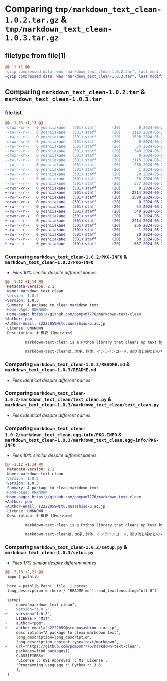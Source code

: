 # Comparing `tmp/markdown_text_clean-1.0.2.tar.gz` & `tmp/markdown_text_clean-1.0.3.tar.gz`

## filetype from file(1)

```diff
@@ -1 +1 @@
-gzip compressed data, was "markdown_text_clean-1.0.2.tar", last modified: Thu May 23 04:44:21 2024, max compression
+gzip compressed data, was "markdown_text_clean-1.0.3.tar", last modified: Mon May 27 04:49:39 2024, max compression
```

## Comparing `markdown_text_clean-1.0.2.tar` & `markdown_text_clean-1.0.3.tar`

### file list

```diff
@@ -1,13 +1,13 @@
-drwxr-xr-x   0 yoshiiakane   (501) staff       (20)        0 2024-05-23 04:44:21.511555 markdown_text_clean-1.0.2/
--rw-r--r--   0 yoshiiakane   (501) staff       (20)     2115 2024-05-23 04:44:21.511362 markdown_text_clean-1.0.2/PKG-INFO
--rw-r--r--   0 yoshiiakane   (501) staff       (20)     1590 2024-05-23 04:44:12.000000 markdown_text_clean-1.0.2/README.md
-drwxr-xr-x   0 yoshiiakane   (501) staff       (20)        0 2024-05-23 04:44:21.506411 markdown_text_clean-1.0.2/markdown_text_clean/
--rw-r--r--   0 yoshiiakane   (501) staff       (20)       34 2024-05-22 15:41:03.000000 markdown_text_clean-1.0.2/markdown_text_clean/__init__.py
--rw-r--r--   0 yoshiiakane   (501) staff       (20)      540 2024-05-22 15:40:51.000000 markdown_text_clean-1.0.2/markdown_text_clean/text_clean.py
-drwxr-xr-x   0 yoshiiakane   (501) staff       (20)        0 2024-05-23 04:44:21.511007 markdown_text_clean-1.0.2/markdown_text_clean.egg-info/
--rw-r--r--   0 yoshiiakane   (501) staff       (20)     2115 2024-05-23 04:44:21.000000 markdown_text_clean-1.0.2/markdown_text_clean.egg-info/PKG-INFO
--rw-r--r--   0 yoshiiakane   (501) staff       (20)      256 2024-05-23 04:44:21.000000 markdown_text_clean-1.0.2/markdown_text_clean.egg-info/SOURCES.txt
--rw-r--r--   0 yoshiiakane   (501) staff       (20)        1 2024-05-23 04:44:21.000000 markdown_text_clean-1.0.2/markdown_text_clean.egg-info/dependency_links.txt
--rw-r--r--   0 yoshiiakane   (501) staff       (20)       20 2024-05-23 04:44:21.000000 markdown_text_clean-1.0.2/markdown_text_clean.egg-info/top_level.txt
--rw-r--r--   0 yoshiiakane   (501) staff       (20)       38 2024-05-23 04:44:21.511646 markdown_text_clean-1.0.2/setup.cfg
--rw-r--r--   0 yoshiiakane   (501) staff       (20)      537 2024-05-23 04:43:54.000000 markdown_text_clean-1.0.2/setup.py
+drwxr-xr-x   0 yoshiiakane   (501) staff       (20)        0 2024-05-27 04:49:39.218012 markdown_text_clean-1.0.3/
+-rw-r--r--   0 yoshiiakane   (501) staff       (20)     2214 2024-05-27 04:49:39.217821 markdown_text_clean-1.0.3/PKG-INFO
+-rw-r--r--   0 yoshiiakane   (501) staff       (20)     1590 2024-05-23 04:44:12.000000 markdown_text_clean-1.0.3/README.md
+drwxr-xr-x   0 yoshiiakane   (501) staff       (20)        0 2024-05-27 04:49:39.214340 markdown_text_clean-1.0.3/markdown_text_clean/
+-rw-r--r--   0 yoshiiakane   (501) staff       (20)       34 2024-05-22 15:41:03.000000 markdown_text_clean-1.0.3/markdown_text_clean/__init__.py
+-rw-r--r--   0 yoshiiakane   (501) staff       (20)      540 2024-05-22 15:40:51.000000 markdown_text_clean-1.0.3/markdown_text_clean/text_clean.py
+drwxr-xr-x   0 yoshiiakane   (501) staff       (20)        0 2024-05-27 04:49:39.217498 markdown_text_clean-1.0.3/markdown_text_clean.egg-info/
+-rw-r--r--   0 yoshiiakane   (501) staff       (20)     2214 2024-05-27 04:49:38.000000 markdown_text_clean-1.0.3/markdown_text_clean.egg-info/PKG-INFO
+-rw-r--r--   0 yoshiiakane   (501) staff       (20)      256 2024-05-27 04:49:39.000000 markdown_text_clean-1.0.3/markdown_text_clean.egg-info/SOURCES.txt
+-rw-r--r--   0 yoshiiakane   (501) staff       (20)        1 2024-05-27 04:49:38.000000 markdown_text_clean-1.0.3/markdown_text_clean.egg-info/dependency_links.txt
+-rw-r--r--   0 yoshiiakane   (501) staff       (20)       20 2024-05-27 04:49:38.000000 markdown_text_clean-1.0.3/markdown_text_clean.egg-info/top_level.txt
+-rw-r--r--   0 yoshiiakane   (501) staff       (20)       38 2024-05-27 04:49:39.218106 markdown_text_clean-1.0.3/setup.cfg
+-rw-r--r--   0 yoshiiakane   (501) staff       (20)      667 2024-05-27 04:49:12.000000 markdown_text_clean-1.0.3/setup.py
```

### Comparing `markdown_text_clean-1.0.2/PKG-INFO` & `markdown_text_clean-1.0.3/PKG-INFO`

 * *Files 10% similar despite different names*

```diff
@@ -1,12 +1,14 @@
 Metadata-Version: 2.1
 Name: markdown_text_clean
-Version: 1.0.2
+Version: 1.0.3
 Summary: A package to clean markdown text
-Home-page: UNKNOWN
+Home-page: https://github.com/pompom7776/markdown-text-clean
+Author: pom
+Author-email: s2222059@stu.musashino-u.ac.jp
 License: UNKNOWN
 Description: # 概要 (Overview)
         
         markdown-text-clean is a Python library that cleans up text by removing Markdown formatting such as bold, italic, inline code, and strikethrough.
         
         markdown-text-cleanは、太字、斜体、インラインコード、取り消し線などのマークダウン書式を削除してテキストをきれいにするPythonライブラリです。
```

### Comparing `markdown_text_clean-1.0.2/README.md` & `markdown_text_clean-1.0.3/README.md`

 * *Files identical despite different names*

### Comparing `markdown_text_clean-1.0.2/markdown_text_clean/text_clean.py` & `markdown_text_clean-1.0.3/markdown_text_clean/text_clean.py`

 * *Files identical despite different names*

### Comparing `markdown_text_clean-1.0.2/markdown_text_clean.egg-info/PKG-INFO` & `markdown_text_clean-1.0.3/markdown_text_clean.egg-info/PKG-INFO`

 * *Files 10% similar despite different names*

```diff
@@ -1,12 +1,14 @@
 Metadata-Version: 2.1
 Name: markdown-text-clean
-Version: 1.0.2
+Version: 1.0.3
 Summary: A package to clean markdown text
-Home-page: UNKNOWN
+Home-page: https://github.com/pompom7776/markdown-text-clean
+Author: pom
+Author-email: s2222059@stu.musashino-u.ac.jp
 License: UNKNOWN
 Description: # 概要 (Overview)
         
         markdown-text-clean is a Python library that cleans up text by removing Markdown formatting such as bold, italic, inline code, and strikethrough.
         
         markdown-text-cleanは、太字、斜体、インラインコード、取り消し線などのマークダウン書式を削除してテキストをきれいにするPythonライブラリです。
```

### Comparing `markdown_text_clean-1.0.2/setup.py` & `markdown_text_clean-1.0.3/setup.py`

 * *Files 17% similar despite different names*

```diff
@@ -2,18 +2,21 @@
 import pathlib
 
 here = pathlib.Path(__file__).parent
 long_description = (here / "README.md").read_text(encoding="utf-8")
 
 setup(
     name="markdown_text_clean",
-    version="1.0.2",
+    version="1.0.3",
     LICENSE = 'MIT',
+    author="pom",
+    author_email="s2222059@stu.musashino-u.ac.jp",
     description="A package to clean markdown text",
     long_description=long_description,
     long_description_content_type="text/markdown", 
+    url="https://github.com/pompom7776/markdown-text-clean",
     packages=find_packages(),
     CLASSIFIERS=[
     'License :: OSI Approved :: MIT License',
     'Programming Language :: Python :: 3.6'
     ],
 )
```

